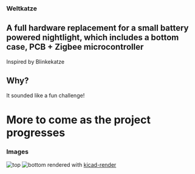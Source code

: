 ### Weltkatze 
## A full hardware replacement for a small battery powered nightlight, which includes a bottom case, PCB + Zigbee microcontroller
Inspired by Blinkekatze
## Why?
It sounded like a fun challenge!




# More to come as the project progresses 
### Images
![top](https://korewakiyo.github.io/weltkatze/top.png)
![bottom](https://korewakiyo.github.io/weltkatze/bottom.png)
rendered with [kicad-render](https://github.com/linalinn/kicad-render)
